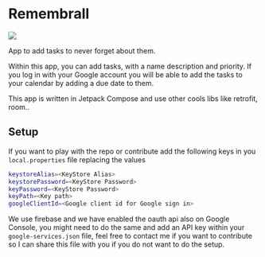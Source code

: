 # Remembrall 

<img src="app/src/res/minmap-xxxhdpi/ic_launcher_foreground.png">

App to add tasks to never forget about them.

Within this app, you can add tasks, with a name description and priority.
If you log in with your Google account you will be able to add the tasks to 
your calendar by adding a due date to them.

This app is written in Jetpack Compose and use other cools libs like retrofit, room..

## Setup 

If you want to play with the repo or contribute add the following keys in you 
`local.properties` file replacing the values

```bash
keystoreAlias=<KeyStore Alias>
keystorePassword=<KeyStore Password>
keyPassword=<KeyStore Password>
keyPath=<Key path>
googleClientId=<Google client id for Google sign in>
```

We use firebase and we have enabled the oauth api also on Google Console,
you might need to do the same and add an API key within your `google-services.json` file, 
feel free to contact me if you want to contribute so I can share this file with you if you do not 
want to do the setup.
